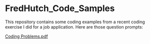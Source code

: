 # FredHutch_Code_Samples

This repository contains some coding examples from a recent coding exercise I did for a job application. Here are those question prompts:




[Coding Problems.pdf](https://github.com/henryginder/FredHutch_Code_Samples/files/11012452/Coding.Problems.pdf)
